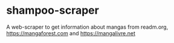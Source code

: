 # shampoo-scraper
A web-scraper to get information about mangas from readm.org, https://mangaforest.com and https://mangalivre.net
